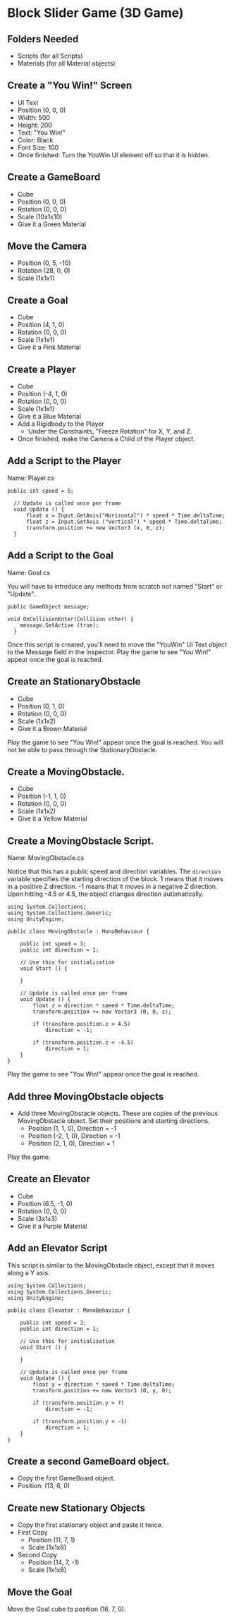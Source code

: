 # Block Slider Game (3D Game)

## Folders Needed

- Scripts (for all Scripts)
- Materials (for all Material objects)

## Create a "You Win!" Screen

- UI Text
- Position (0, 0, 0)
- Width: 500
- Height: 200
- Text: "You Win!"
- Color: Black
- Font Size: 100
- Once finished: Turn the YouWin UI element off so that it is hidden.

## Create a GameBoard

- Cube
- Position (0, 0, 0)
- Rotation (0, 0, 0)
- Scale (10x1x10)
- Give it a Green Material

## Move the Camera

- Position (0, 5, -10)
- Rotation (28, 0, 0)
- Scale (1x1x1)

## Create a Goal

- Cube
- Position (4, 1, 0)
- Rotation (0, 0, 0)
- Scale (1x1x1)
- Give it a Pink Material

## Create a Player

- Cube
- Position (-4, 1, 0)
- Rotation (0, 0, 0)
- Scale (1x1x1)
- Give it a Blue Material
- Add a Rigidbody to the Player
    - Under the Constraints, "Freeze Rotation" for X, Y, and Z.
- Once finished, make the Camera a Child of the Player object.

## Add a Script to the Player

Name: Player.cs

    public int speed = 5;

	  // Update is called once per frame
	  void Update () {
		  float x = Input.GetAxis("Horizontal") * speed * Time.deltaTime;
		  float z = Input.GetAxis ("Vertical") * speed * Time.deltaTime;
		  transform.position += new Vector3 (x, 0, z);
	  }
    
## Add a Script to the Goal

Name: Goal.cs

You will have to introduce any methods from scratch not named "Start" or "Update".

  	public GameObject message;

  	void OnCollisionEnter(Collision other) {
	  	message.SetActive (true);
	  }

Once this script is created, you'll need to move the "YouWin" UI Text object to the Message field in the Inspector. Play the game to see "You Win!" appear once the goal is reached.
    
## Create an StationaryObstacle

- Cube
- Position (0, 1, 0)
- Rotation (0, 0, 0)
- Scale (1x1x2)
- Give it a Brown Material

 Play the game to see "You Win!" appear once the goal is reached. You will not be able to pass through the StationaryObstacle.

## Create a MovingObstacle.

- Cube
- Position (-1, 1, 0)
- Rotation (0, 0, 0)
- Scale (1x1x2)
- Give it a Yellow Material

## Create a MovingObstacle Script.

Name: MovingObstacle.cs

Notice that this has a public speed and direction variables. The `direction` variable specifies the starting direction of the block. 1 means that it moves in a positive Z direction. -1 means that it moves in a negative Z direction. Upon hitting -4.5 or 4.5, the object changes direction automatically.

    using System.Collections;
    using System.Collections.Generic;
    using UnityEngine;

    public class MovingObstacle : MonoBehaviour {

        public int speed = 3;
        public int direction = 1;

        // Use this for initialization
        void Start () {
            
        }
        
        // Update is called once per frame
        void Update () {
            float z = direction * speed * Time.deltaTime;
            transform.position += new Vector3 (0, 0, z);

            if (transform.position.z > 4.5)
                direction = -1;

            if (transform.position.z < -4.5)
                direction = 1;
        }
    }


 Play the game to see "You Win!" appear once the goal is reached.

## Add three MovingObstacle objects

- Add three MovingObstacle objects. These are copies of the previous MovingObstacle object. Set their positions and starting directions.
    - Position (1, 1, 0), Direction = -1
    - Position (-2, 1, 0), Direction = -1
    - Position (2, 1, 0), Direction = 1
    
Play the game.

## Create an Elevator

- Cube
- Position (6.5, -1, 0)
- Rotation (0, 0, 0)
- Scale (3x1x3)
- Give it a Purple Material

## Add an Elevator Script

This script is similar to the MovingObstacle object, except that it moves along a Y axis.

    using System.Collections;
	using System.Collections.Generic;
	using UnityEngine;

	public class Elevator : MonoBehaviour {

		public int speed = 3;
		public int direction = 1;

		// Use this for initialization
		void Start () {
			
		}
		
		// Update is called once per frame
		void Update () {
			float y = direction * speed * Time.deltaTime;
			transform.position += new Vector3 (0, y, 0);

			if (transform.position.y > 7)
				direction = -1;

			if (transform.position.y < -1)
				direction = 1;
		}
	}


## Create a second GameBoard object.

- Copy the first GameBoard object.
- Position: (13, 6, 0)

## Create new Stationary Objects

- Copy the first stationary object and paste it twice.
- First Copy
    - Position (11, 7, 1)
    - Scale (1x1x8)
- Second Copy
    - Position (14, 7, -1)
    - Scale (1x1x8)
    
## Move the Goal

Move the Goal cube to position (16, 7, 0).
